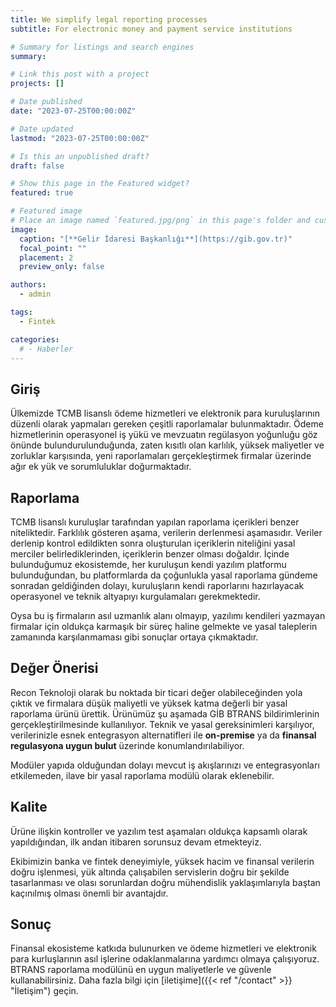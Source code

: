 ```yaml
---
title: We simplify legal reporting processes
subtitle: For electronic money and payment service institutions

# Summary for listings and search engines
summary:

# Link this post with a project
projects: []

# Date published
date: "2023-07-25T00:00:00Z"

# Date updated
lastmod: "2023-07-25T00:00:00Z"

# Is this an unpublished draft?
draft: false

# Show this page in the Featured widget?
featured: true

# Featured image
# Place an image named `featured.jpg/png` in this page's folder and customize its options here.
image:
  caption: "[**Gelir İdaresi Başkanlığı**](https://gib.gov.tr)"
  focal_point: ""
  placement: 2
  preview_only: false

authors:
  - admin

tags:
  - Fintek

categories:
  # - Haberler
---
```


## Giriş

Ülkemizde TCMB lisanslı ödeme hizmetleri ve elektronik para kuruluşlarının düzenli olarak yapmaları gereken çeşitli raporlamalar bulunmaktadır.
Ödeme hizmetlerinin operasyonel iş yükü ve mevzuatın regülasyon yoğunluğu göz önünde bulundurulunduğunda, zaten kısıtlı olan karlılık, yüksek maliyetler ve zorluklar karşısında, yeni raporlamaları gerçekleştirmek firmalar üzerinde ağır ek yük ve sorumluluklar doğurmaktadır.

## Raporlama

TCMB lisanslı kuruluşlar tarafından yapılan raporlama içerikleri benzer niteliktedir. Farklılık gösteren aşama, verilerin derlenmesi aşamasıdır. Veriler derlenip kontrol edildikten sonra oluşturulan içeriklerin niteliğini yasal merciler belirlediklerinden, içeriklerin benzer olması doğaldır. İçinde bulunduğumuz ekosistemde, her kuruluşun kendi yazılım platformu bulunduğundan, bu platformlarda da çoğunlukla yasal raporlama gündeme sonradan geldiğinden dolayı, kuruluşların kendi raporlarını hazırlayacak operasyonel ve teknik altyapıyı kurgulamaları gerekmektedir.

Oysa bu iş firmaların asıl uzmanlık alanı olmayıp, yazılımı kendileri yazmayan firmalar için oldukça karmaşık bir süreç haline gelmekte ve yasal taleplerin zamanında karşılanmaması gibi sonuçlar ortaya çıkmaktadır.

## Değer Önerisi

Recon Teknoloji olarak bu noktada bir ticari değer olabileceğinden yola çıktık ve firmalara düşük maliyetli ve yüksek katma değerli bir yasal raporlama ürünü ürettik. Ürünümüz şu aşamada GİB BTRANS bildirimlerinin gerçekleştirilmesinde kullanılıyor. Teknik ve yasal gereksinimleri karşılıyor, verilerinizle esnek entegrasyon alternatifleri ile **on-premise** ya da **finansal regulasyona uygun bulut** üzerinde konumlandırılabiliyor.

Modüler yapıda olduğundan dolayı mevcut iş akışlarınızı ve entegrasyonları etkilemeden, ilave bir yasal raporlama modülü olarak eklenebilir.

## Kalite

Ürüne ilişkin kontroller ve yazılım test aşamaları oldukça kapsamlı olarak yapıldığından, ilk andan itibaren sorunsuz devam etmekteyiz.

Ekibimizin banka ve fintek deneyimiyle, yüksek hacim ve finansal verilerin doğru işlenmesi, yük altında çalışabilen servislerin doğru bir şekilde tasarlanması ve olası sorunlardan doğru mühendislik yaklaşımlarıyla baştan kaçınılmış olması önemli bir avantajdır.

## Sonuç

Finansal ekosisteme katkıda bulunurken ve ödeme hizmetleri ve elektronik para kurluşlarının asıl işlerine odaklanmalarına yardımcı olmaya çalışıyoruz. BTRANS raporlama modülünü en uygun maliyetlerle ve güvenle kullanabilirsiniz. Daha fazla bilgi için [iletişime]({{< ref "/contact" >}} "İletişim") geçin.
